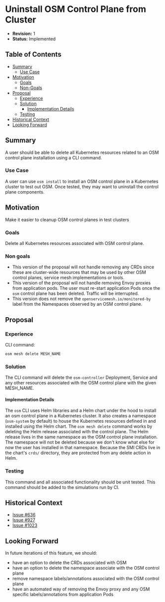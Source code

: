 # Uninstall OSM Control Plane from Cluster

- **Revision:** 1
- **Status:** Implemented

## Table of Contents
<!-- toc -->
- [Summary](#summary)
  - [Use Case](#use-case)
- [Motivation](#motivation)
  - [Goals](#goals)
  - [Non-Goals](#non-goals)
- [Proposal](#proposal)
  - [Experience](#experience)
  - [Solution](#solution)
    - [Implementation Details](#implementation-details)
  - [Testing](#testing)
- [Historical Context](#historical-context)
- [Looking Forward](#looking-forward)
<!-- /toc -->

## Summary
A user should be able to delete all Kubernetes resources related to an OSM control plane installation using a CLI command.

### Use Case
A user can use `osm install` to install an OSM control plane in a Kubernetes cluster to test out OSM. Once tested, they may want to uninstall the control plane components.

## Motivation
Make it easier to cleanup OSM control planes in test clusters

### Goals
Delete all Kubernetes resources associated with OSM control plane.

### Non goals
- This version of the proposal will not handle removing any CRDs since these are cluster-wide resources that may be used by other OSM control planes, service mesh implementations or tools.
- This version of the proposal will not handle removing Envoy proxies from application pods. The user must re-start application Pods once the `osm` control plane has been deleted. Traffic will be interrupted.
- This version does not remove the `openservicemesh.io/monitored-by` label from the Namespaces observed by an OSM control plane.

## Proposal

### Experience
CLI command:
```bash
osm mesh delete MESH_NAME
```

### Solution
The CLI command will delete the `osm-controller` Deployment, Service and any other resources associated with the OSM control plane with the given MESH_NAME.

#### Implementation Details
The `osm` CLI uses Helm libraries and a Helm chart under the hood to install an osm control plane in a Kubernetes cluster. It also creates a namespace (`osm-system` by default) to house the Kubernetes resources defined in and installed using the Helm chart. The `osm mesh delete` command works by deleting the Helm release associated with the control plane. The Helm release lives in the same namespace as the OSM control plane installation. The namespace will not be deleted because we don't know what else for now the user has installed in that namespace. Because the SMI CRDs live in the chart's `crds/` directory, they are protected from any delete action in Helm.

### Testing
This command and all associated functionality should be unit tested. This command should be added to the simulations run by CI.

## Historical Context
- [Issue #636](https://github.com/openservicemesh/osm/issues/636)
- [Issue #927](https://github.com/openservicemesh/osm/issues/927)
- [Issue #1023](https://github.com/openservicemesh/osm/issues/1023)

## Looking Forward
In future iterations of this feature, we should:
- have an option to delete the CRDs associated with OSM
- have an option to delete the namespace associate with the OSM control plane
- remove namespace labels/annotations associated with the OSM control plane
- have an automated way of removing the Envoy proxy and any OSM specific labels/annotations from application Pods
